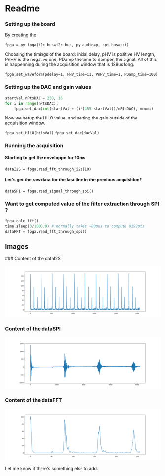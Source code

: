 # Readme

### Setting up the board

By creating the 

`fpga = py_fpga(i2c_bus=i2c_bus, py_audio=p, spi_bus=spi)`

Choosing the timings of the board: initial delay, pHV is positive HV length, PnHV is the negative one, PDamp the time to dampen the signal. All of this is happenning during the acquisition window that is 128us long.

`fpga.set_waveform(pdelay=1, PHV_time=11, PnHV_time=1, PDamp_time=100)`

### Setting up the DAC and gain values

```python
startVal,nPtsDAC = 250, 16
for i in range(nPtsDAC):
	fpga.set_dac(int(startVal + (i*(455-startVal))/nPtsDAC), mem=i)
```

Now we setup the HILO value, and setting the gain outside of the acquisition window. 

`fpga.set_HILO(hiloVal)`
`fpga.set_dac(dacVal)`

### Running the acquisition

#### Starting to get the enveloppe for 10ms

`dataI2S = fpga.read_fft_through_i2s(10)`

#### Let's get the raw data for the last line in the previous acquisition?

`dataSPI = fpga.read_signal_through_spi()`

### Want to get computed value of the filter extraction through SPI ?

```python
fpga.calc_fft() 
time.sleep(3/1000.0) # normally takes ~800us to compute 8192pts
dataFFT = fpga.read_fft_through_spi()
```

## Images

### Content of the dataI2S

![](/images/i2s.png)

### Content of the dataSPI

![](/images/raw_ref.png)

### Content of the dataFFT

![](/images/fpga_fft.png)





Let me know if there's something else to add.

